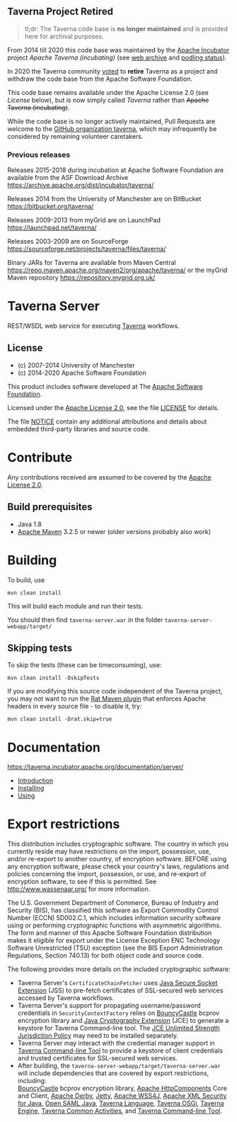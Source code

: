 <!--
   Licensed to the Apache Software Foundation (ASF) under one or more
   contributor license agreements.  See the NOTICE file distributed with
   this work for additional information regarding copyright ownership.
   The ASF licenses this file to You under the Apache License, Version 2.0
   (the "License"); you may not use this file except in compliance with
   the License.  You may obtain a copy of the License at

       http://www.apache.org/licenses/LICENSE-2.0

   Unless required by applicable law or agreed to in writing, software
   distributed under the License is distributed on an "AS IS" BASIS,
   WITHOUT WARRANTIES OR CONDITIONS OF ANY KIND, either express or implied.
   See the License for the specific language governing permissions and
   limitations under the License.
-->


## Taverna Project Retired

> tl;dr: The Taverna code base is **no longer maintained** 
> and is provided here for archival purposes.

From 2014 till 2020 this code base was maintained by the 
[Apache Incubator](https://incubator.apache.org/) project _Apache Taverna (incubating)_
(see [web archive](https://web.archive.org/web/20200312133332/https://taverna.incubator.apache.org/)
and [podling status](https://incubator.apache.org/projects/taverna.html)).

In 2020 the Taverna community 
[voted](https://lists.apache.org/thread.html/r559e0dd047103414fbf48a6ce1bac2e17e67504c546300f2751c067c%40%3Cdev.taverna.apache.org%3E)
to **retire** Taverna as a project and withdraw the code base from the Apache Software Foundation. 

This code base remains available under the Apache License 2.0 
(see _License_ below), but is now simply called 
_Taverna_ rather than ~~Apache Taverna (incubating)~~.

While the code base is no longer actively maintained, 
Pull Requests are welcome to the 
[GitHub organization taverna](http://github.com/taverna/), 
which may infrequently be considered by remaining 
volunteer caretakers.


### Previous releases

Releases 2015-2018 during incubation at Apache Software Foundation
are available from the ASF Download Archive <https://archive.apache.org/dist/incubator/taverna/>

Releases 2014 from the University of Manchester are on BitBucket <https://bitbucket.org/taverna/>

Releases 2009-2013 from myGrid are on LaunchPad <https://launchpad.net/taverna/>

Releases 2003-2009 are on SourceForge <https://sourceforge.net/projects/taverna/files/taverna/>

Binary JARs for Taverna are available from 
Maven Central <https://repo.maven.apache.org/maven2/org/apache/taverna/>
or the myGrid Maven repository <https://repository.mygrid.org.uk/>



# Taverna Server

REST/WSDL web service for executing
[Taverna](https://web.archive.org/web/*/https://taverna.incubatorT.apache.org/)
workflows.



## License

* (c) 2007-2014 University of Manchester
* (c) 2014-2020 Apache Software Foundation

This product includes software developed at The [Apache Software
Foundation](https://www.apache.org/).

Licensed under the
[Apache License 2.0](https://www.apache.org/licenses/LICENSE-2.0), see the file
[LICENSE](LICENSE) for details.

The file [NOTICE](NOTICE) contain any additional attributions and
details about embedded third-party libraries and source code.



# Contribute

Any contributions received are assumed to be covered by the 
[Apache License 2.0](https://www.apache.org/licenses/LICENSE-2.0). 



## Build prerequisites

* Java 1.8
* [Apache Maven](https://maven.apache.org/download.html) 3.2.5 or newer (older
  versions probably also work)


# Building

To build, use

    mvn clean install

This will build each module and run their tests.

You should then find `taverna-server.war` in the folder
`taverna-server-webapp/target/`


## Skipping tests

To skip the tests (these can be timeconsuming), use:

    mvn clean install -DskipTests


If you are modifying this source code independent of the
Taverna project, you may not want to run the
[Rat Maven plugin](https://creadur.apache.org/rat/apache-rat-plugin/)
that enforces Apache headers in every source file - to disable it, try:

    mvn clean install -Drat.skip=true

# Documentation

https://taverna.incubator.apache.org/documentation/server/ 

 * [Introduction](introduction.md)
 * [Installing](install.md)
 * [Using](usage.md)


# Export restrictions

This distribution includes cryptographic software.
The country in which you currently reside may have restrictions 
on the import, possession, use, and/or re-export to another country,
of encryption software. BEFORE using any encryption software,
please check your country's laws, regulations and policies
concerning the import, possession, or use, and re-export of
encryption software, to see if this is permitted.
See <http://www.wassenaar.org/> for more information.

The U.S. Government Department of Commerce, Bureau of Industry and Security (BIS),
has classified this software as Export Commodity Control Number (ECCN) 5D002.C.1,
which includes information security software using or performing
cryptographic functions with asymmetric algorithms.
The form and manner of this Apache Software Foundation distribution makes
it eligible for export under the License Exception
ENC Technology Software Unrestricted (TSU) exception
(see the BIS Export Administration Regulations, Section 740.13)
for both object code and source code.

The following provides more details on the included cryptographic software:

* Taverna Server's `CertificateChainFetcher` uses 
  [Java Secure Socket Extension](https://docs.oracle.com/javase/8/docs/technotes/guides/security/jsse/JSSERefGuide.html)
  (JSS) to pre-fetch certificates of SSL-secured web services accessed by Taverna workflows.
* Taverna Server's support for propagating username/password credentials in
  `SecurityContextFactory` relies on 
  [BouncyCastle](https://www.bouncycastle.org/) bcprov encryption library and
  [Java Cryptography Extension](http://docs.oracle.com/javase/8/docs/technotes/guides/security/crypto/CryptoSpec.html)
  (JCE) to generate a keystore for Taverna Command-line tool.
  The [JCE Unlimited Strength Jurisdiction Policy](http://www.oracle.com/technetwork/java/javase/downloads/jce8-download-2133166.html)
  may need to be installed separately.
* Taverna Server may interact with the credential manager support in
  [Taverna Command-line Tool](https://web.archive.org/web/*/https://taverna.incubatorT.apache.org/download/commandline/)
  to provide a keystore of client credentials and trusted certificates for SSL-secured web services.
* After building, the 
  `taverna-server-webapp/target/taverna-server.war` will include 
  dependencies that are covered
  by export restrictions, including:  
  [BouncyCastle](https://www.bouncycastle.org/) bcprov encryption library,
  [Apache HttpComponents](https://hc.apache.org/) Core and Client,
  [Apache Derby](http://db.apache.org/derby/),
  [Jetty](http://www.eclipse.org/jetty/),
  [Apache WSS4J](https://ws.apache.org/wss4j/),
  [Apache XML Security for Java](https://santuario.apache.org/javaindex.html),
  [Open SAML Java](https://shibboleth.net/products/opensaml-java.html),
  [Taverna Language](https://web.archive.org/web/*/https://taverna.incubatorT.apache.org/download/language/),
  [Taverna OSGi](https://web.archive.org/web/*/https://taverna.incubatorT.apache.org/download/osgi/),
  [Taverna Engine](https://web.archive.org/web/*/https://taverna.incubatorT.apache.org/download/engine/), 
  [Taverna Common Activities](https://web.archive.org/web/*/https://taverna.incubatorT.apache.org/download/common-activities/),
  and [Taverna Command-line Tool](https://web.archive.org/web/*/https://taverna.incubatorT.apache.org/download/commandline/).

